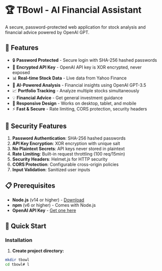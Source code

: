 # 🏆 TBowl - AI Financial Assistant

A secure, password-protected web application for stock analysis and financial advice powered by OpenAI GPT.

## 🌟 Features

- 🔒 **Password Protected** - Secure login with SHA-256 hashed passwords
- 🔐 **Encrypted API Key** - OpenAI API key is XOR encrypted, never exposed
- 📊 **Real-time Stock Data** - Live data from Yahoo Finance
- 🤖 **AI-Powered Analysis** - Financial insights using OpenAI GPT-3.5
- 📈 **Portfolio Tracking** - Analyze multiple stocks simultaneously
- 💡 **Financial Advice** - Get general investment guidance
- 📱 **Responsive Design** - Works on desktop, tablet, and mobile
- ⚡ **Fast & Secure** - Rate limiting, CORS protection, security headers

## 🔐 Security Features

1. **Password Authentication**: SHA-256 hashed passwords
2. **API Key Encryption**: XOR encryption with unique salt
3. **No Plaintext Secrets**: API keys never stored in plaintext
4. **Rate Limiting**: Built-in request throttling (100 req/15min)
5. **Security Headers**: Helmet.js for HTTP security
6. **CORS Protection**: Configurable cross-origin policies
7. **Input Validation**: Sanitized user inputs

## 📋 Prerequisites

- **Node.js** (v14 or higher) - [Download](https://nodejs.org/)
- **npm** (v6 or higher) - Comes with Node.js
- **OpenAI API Key** - [Get one here](https://platform.openai.com/api-keys)

## 🚀 Quick Start

### Installation

1. **Create project directory:**
```bash
mkdir tbowl
cd tbowl#   l  
 